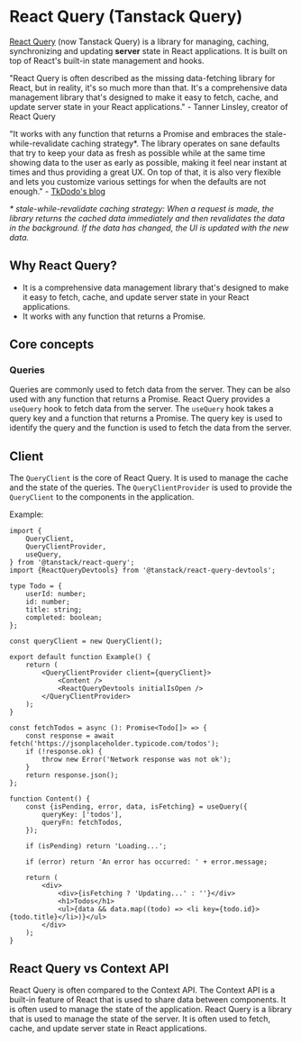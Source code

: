# React Query (Tanstack Query)
[React Query](https://tanstack.com/query/latest) (now Tanstack Query) is a library for managing, caching, synchronizing and updating **server** state in React applications. It is built on top of React's built-in state management and hooks. 

"React Query is often described as the missing data-fetching library for React, but in reality, it's so much more than that. It's a comprehensive data management library that's designed to make it easy to fetch, cache, and update server state in your React applications." - Tanner Linsley, creator of React Query

"It works with any function that returns a Promise and embraces the stale-while-revalidate caching strategy*. The library operates on sane defaults that try to keep your data as fresh as possible while at the same time showing data to the user as early as possible, making it feel near instant at times and thus providing a great UX. On top of that, it is also very flexible and lets you customize various settings for when the defaults are not enough." - [TkDodo's blog](https://tkdodo.eu/blog/practical-react-query)

_* stale-while-revalidate caching strategy: When a request is made, the library returns the cached data immediately and then revalidates the data in the background. If the data has changed, the UI is updated with the new data._

## Why React Query?
- It is a comprehensive data management library that's designed to make it easy to fetch, cache, and update server state in your React applications.
- It works with any function that returns a Promise.

## Core concepts
### Queries
Queries are commonly used to fetch data from the server. They can be also used with any function that returns a Promise. React Query provides a `useQuery` hook to fetch data from the server. The `useQuery` hook takes a query key and a function that returns a Promise. The query key is used to identify the query and the function is used to fetch the data from the server.

## Client
The `QueryClient` is the core of React Query. It is used to manage the cache and the state of the queries. The `QueryClientProvider` is used to provide the `QueryClient` to the components in the application.

Example:
```tsx
import {
    QueryClient,
    QueryClientProvider,
    useQuery,
} from '@tanstack/react-query';
import {ReactQueryDevtools} from '@tanstack/react-query-devtools';

type Todo = {
    userId: number;
    id: number;
    title: string;
    completed: boolean;
};

const queryClient = new QueryClient();

export default function Example() {
    return (
        <QueryClientProvider client={queryClient}>
            <Content />
            <ReactQueryDevtools initialIsOpen />
        </QueryClientProvider>
    );
}

const fetchTodos = async (): Promise<Todo[]> => {
    const response = await fetch('https://jsonplaceholder.typicode.com/todos');
    if (!response.ok) {
        throw new Error('Network response was not ok');
    }
    return response.json();
};

function Content() {
    const {isPending, error, data, isFetching} = useQuery({
        queryKey: ['todos'],
        queryFn: fetchTodos,
    });

    if (isPending) return 'Loading...';

    if (error) return 'An error has occurred: ' + error.message;

    return (
        <div>
            <div>{isFetching ? 'Updating...' : ''}</div>
            <h1>Todos</h1>
            <ul>{data && data.map((todo) => <li key={todo.id}>{todo.title}</li>)}</ul>
        </div>
    );
}
```

## React Query vs Context API
React Query is often compared to the Context API. The Context API is a built-in feature of React that is used to share data between components. It is often used to manage the state of the application. React Query is a library that is used to manage the state of the server. It is often used to fetch, cache, and update server state in React applications.

